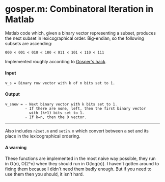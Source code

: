 # gosper.m: Combinatoral Iteration in Matlab
Matlab code which, given a binary vector representing a subset, produces the next subset in lexicographical order.
Big-endian, so the following subsets are ascending:  

    000 < 001 < 010 < 100 < 011 < 101 < 110 < 111
    
Implemented roughly according to [Gosper's hack](https://en.wikipedia.org/wiki/Combinatorial_number_system#Applications).
    
#### Input

    v_s = Binary row vector with k of n bits set to 1.
    
#### Output
    v_snew = - Next binary vector with k bits set to 1. 
             - If there are none, left, then the first binary vector
               with (k+1) bits set to 1.
             - If k=n, then the 0 vector.
----

Also includes `n2set.m` and `set2n.m` which convert between a set and its place in the lexicographical ordering. 

#### A warning
These functions are implemented in the most naive way possible, they run in O(n), O(2^n) when they should run in O(log(n)). I haven't gotten around to fixing them because I didn't need them badly enough. But if you need to use them then you should, it isn't hard.
